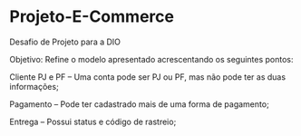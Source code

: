 # Projeto-E-Commerce
Desafio de Projeto para a DIO


Objetivo:
Refine o modelo apresentado acrescentando os seguintes pontos:


Cliente PJ e PF – Uma conta pode ser PJ ou PF, mas não pode ter as duas informações;

Pagamento – Pode ter cadastrado mais de uma forma de pagamento;

Entrega – Possui status e código de rastreio;
